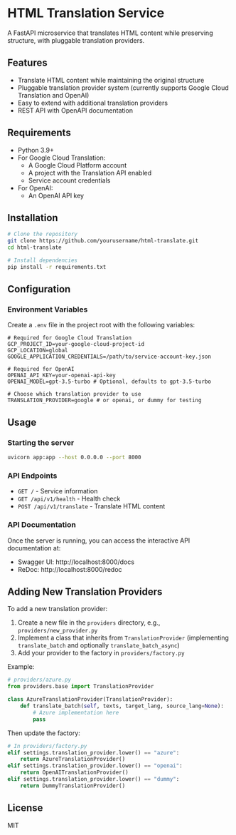 # HTML Translation Service

A FastAPI microservice that translates HTML content while preserving structure, with pluggable translation providers.

## Features

- Translate HTML content while maintaining the original structure
- Pluggable translation provider system (currently supports Google Cloud Translation and OpenAI)
- Easy to extend with additional translation providers
- REST API with OpenAPI documentation

## Requirements

- Python 3.9+
- For Google Cloud Translation:
  - A Google Cloud Platform account
  - A project with the Translation API enabled
  - Service account credentials
- For OpenAI:
  - An OpenAI API key

## Installation

```bash
# Clone the repository
git clone https://github.com/yourusername/html-translate.git
cd html-translate

# Install dependencies
pip install -r requirements.txt
```

## Configuration

### Environment Variables

Create a `.env` file in the project root with the following variables:

```
# Required for Google Cloud Translation
GCP_PROJECT_ID=your-google-cloud-project-id
GCP_LOCATION=global
GOOGLE_APPLICATION_CREDENTIALS=/path/to/service-account-key.json

# Required for OpenAI
OPENAI_API_KEY=your-openai-api-key
OPENAI_MODEL=gpt-3.5-turbo # Optional, defaults to gpt-3.5-turbo

# Choose which translation provider to use
TRANSLATION_PROVIDER=google # or openai, or dummy for testing
```

## Usage

### Starting the server

```bash
uvicorn app:app --host 0.0.0.0 --port 8000
```

### API Endpoints

- `GET /` - Service information
- `GET /api/v1/health` - Health check
- `POST /api/v1/translate` - Translate HTML content

### API Documentation

Once the server is running, you can access the interactive API documentation at:
- Swagger UI: http://localhost:8000/docs
- ReDoc: http://localhost:8000/redoc

## Adding New Translation Providers

To add a new translation provider:

1. Create a new file in the `providers` directory, e.g., `providers/new_provider.py`
2. Implement a class that inherits from `TranslationProvider` (implementing `translate_batch` and optionally `translate_batch_async`)
3. Add your provider to the factory in `providers/factory.py`

Example:

```python
# providers/azure.py
from providers.base import TranslationProvider

class AzureTranslationProvider(TranslationProvider):
    def translate_batch(self, texts, target_lang, source_lang=None):
        # Azure implementation here
        pass
```

Then update the factory:

```python
# In providers/factory.py
elif settings.translation_provider.lower() == "azure":
    return AzureTranslationProvider()
elif settings.translation_provider.lower() == "openai":
    return OpenAITranslationProvider()
elif settings.translation_provider.lower() == "dummy":
    return DummyTranslationProvider()
```

## License

MIT 